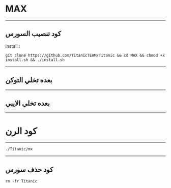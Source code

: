 MAX
==============

______________________________________________________________________________________________________________________

كود تنصيب السورس
------------

install :

```git clone https://github.com/TitanicTEAM/Titanic && cd MAX && chmod +x install.sh && ./install.sh```

______________________________________________________________________________________________________________________

بعده تخلي التوكن
----------------

______________________________________________________________________________________________________________________

بعده تخلي الايبي 
----------------

______________________________________________________________________________________________________________________

كود الرن
========

______________________________________________________________________________________________________________________


```./Titanic/mx```

______________________________________________________________________________________________________________________

كود حذف سورس
-------
```rm -fr Titanic```
